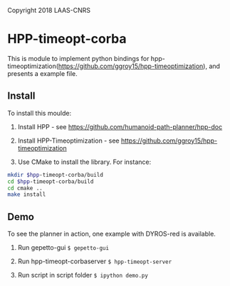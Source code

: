 Copyright 2018 LAAS-CNRS



# HPP-timeopt-corba

This is module to implement python bindings for hpp-timeoptimization(https://github.com/ggroy15/hpp-timeoptimization), and presents a example file. 

Install
----
To install this moulde: 

  1. Install HPP 
	- see https://github.com/humanoid-path-planner/hpp-doc
	
  2. Install HPP-Timeoptimization
	- see https://github.com/ggroy15/hpp-timeoptimization

  3. Use CMake to install the library. For instance:
   ```bash
   mkdir $hpp-timeopt-corba/build
   cd $hpp-timeopt-corba/build
   cd cmake ..
   make install
   ```

Demo
----
To see the planner in action, one example with DYROS-red is available.

  1. Run gepetto-gui
     ``` $ gepetto-gui ```

  2. Run hpp-timeopt-corbaserver
     	``` $ hpp-timeopt-server ```

  3. Run script in script folder
	```
	$ ipython demo.py
	```


